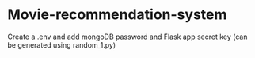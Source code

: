 # Movie-recommendation-system

Create a .env and add mongoDB password and Flask app secret key (can be generated using random_1.py)
